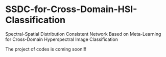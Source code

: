 # SSDC-for-Cross-Domain-HSI-Classification
Spectral-Spatial Distribution Consistent Network Based on Meta-Learning for Cross-Domain Hyperspectral Image Classification

The project of codes is coming soon!!!
